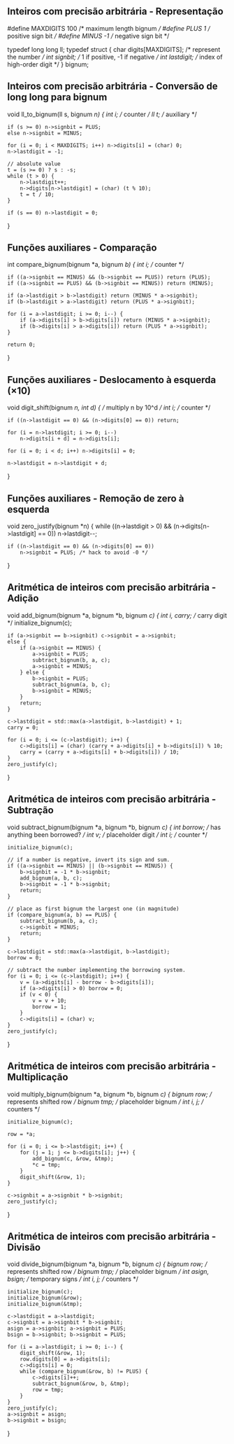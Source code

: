 ## Inteiros com precisão arbitrária - Representação

#define MAXDIGITS 100 /* maximum length bignum */
#define PLUS 1 /* positive sign bit */
#define MINUS -1 /* negative sign bit */

typedef long long ll;
typedef struct {
    char digits[MAXDIGITS]; /* represent the number */
    int signbit; /* 1 if positive, -1 if negative */
    int lastdigit; /* index of high-order digit */
} bignum;

## Inteiros com precisão arbitrária - Conversão de long long para bignum

void ll_to_bignum(ll s, bignum *n) {
    int i; /* counter */
    ll t; /* auxiliary */

    if (s >= 0) n->signbit = PLUS;
    else n->signbit = MINUS;

    for (i = 0; i < MAXDIGITS; i++) n->digits[i] = (char) 0;
    n->lastdigit = -1;

    // absolute value
    t = (s >= 0) ? s : -s;
    while (t > 0) {
        n->lastdigit++;
        n->digits[n->lastdigit] = (char) (t % 10);
        t = t / 10;
    }

    if (s == 0) n->lastdigit = 0;
}

## Funções auxiliares - Comparação

int compare_bignum(bignum *a, bignum *b) {
    int i; /* counter */

    if ((a->signbit == MINUS) && (b->signbit == PLUS)) return (PLUS);
    if ((a->signbit == PLUS) && (b->signbit == MINUS)) return (MINUS);

    if (a->lastdigit > b->lastdigit) return (MINUS * a->signbit);
    if (b->lastdigit > a->lastdigit) return (PLUS * a->signbit);

    for (i = a->lastdigit; i >= 0; i--) {
        if (a->digits[i] > b->digits[i]) return (MINUS * a->signbit);
        if (b->digits[i] > a->digits[i]) return (PLUS * a->signbit);
    }

    return 0;
}

## Funções auxiliares - Deslocamento à esquerda (×10)

void digit_shift(bignum *n, int d) { /* multiply n by 10^d */
    int i; /* counter */

    if ((n->lastdigit == 0) && (n->digits[0] == 0)) return;

    for (i = n->lastdigit; i >= 0; i--)
        n->digits[i + d] = n->digits[i];

    for (i = 0; i < d; i++) n->digits[i] = 0;

    n->lastdigit = n->lastdigit + d;
}

## Funções auxiliares - Remoção de zero à esquerda

void zero_justify(bignum *n) {
    while ((n->lastdigit > 0) && (n->digits[n->lastdigit] == 0))
        n->lastdigit--;

    if ((n->lastdigit == 0) && (n->digits[0] == 0))
        n->signbit = PLUS; /* hack to avoid -0 */
}

## Aritmética de inteiros com precisão arbitrária - Adição

void add_bignum(bignum *a, bignum *b, bignum *c) {
    int i, carry; /* carry digit */
    initialize_bignum(c);

    if (a->signbit == b->signbit) c->signbit = a->signbit;
    else {
        if (a->signbit == MINUS) {
            a->signbit = PLUS;
            subtract_bignum(b, a, c);
            a->signbit = MINUS;
        } else {
            b->signbit = PLUS;
            subtract_bignum(a, b, c);
            b->signbit = MINUS;
        }
        return;
    }

    c->lastdigit = std::max(a->lastdigit, b->lastdigit) + 1;
    carry = 0;

    for (i = 0; i <= (c->lastdigit); i++) {
        c->digits[i] = (char) (carry + a->digits[i] + b->digits[i]) % 10;
        carry = (carry + a->digits[i] + b->digits[i]) / 10;
    }
    zero_justify(c);
}

## Aritmética de inteiros com precisão arbitrária - Subtração

void subtract_bignum(bignum *a, bignum *b, bignum *c) {
    int borrow; /* has anything been borrowed? */
    int v; /* placeholder digit */
    int i; /* counter */

    initialize_bignum(c);

    // if a number is negative, invert its sign and sum.
    if ((a->signbit == MINUS) || (b->signbit == MINUS)) {
        b->signbit = -1 * b->signbit;
        add_bignum(a, b, c);
        b->signbit = -1 * b->signbit;
        return;
    }

    // place as first bignum the largest one (in magnitude)
    if (compare_bignum(a, b) == PLUS) {
        subtract_bignum(b, a, c);
        c->signbit = MINUS;
        return;
    }

    c->lastdigit = std::max(a->lastdigit, b->lastdigit);
    borrow = 0;

    // subtract the number implementing the borrowing system.
    for (i = 0; i <= (c->lastdigit); i++) {
        v = (a->digits[i] - borrow - b->digits[i]);
        if (a->digits[i] > 0) borrow = 0;
        if (v < 0) {
            v = v + 10;
            borrow = 1;
        }
        c->digits[i] = (char) v;
    }
    zero_justify(c);
}

## Aritmética de inteiros com precisão arbitrária - Multiplicação

void multiply_bignum(bignum *a, bignum *b, bignum *c) {
    bignum row; /* represents shifted row */
    bignum tmp; /* placeholder bignum */
    int i, j; /* counters */

    initialize_bignum(c);

    row = *a;

    for (i = 0; i <= b->lastdigit; i++) {
        for (j = 1; j <= b->digits[i]; j++) {
            add_bignum(c, &row, &tmp);
            *c = tmp;
        }
        digit_shift(&row, 1);
    }

    c->signbit = a->signbit * b->signbit;
    zero_justify(c);
}

## Aritmética de inteiros com precisão arbitrária - Divisão

void divide_bignum(bignum *a, bignum *b, bignum *c) {
    bignum row; /* represents shifted row */
    bignum tmp; /* placeholder bignum */
    int asign, bsign; /* temporary signs */
    int i, j; /* counters */

    initialize_bignum(c);
    initialize_bignum(&row);
    initialize_bignum(&tmp);

    c->lastdigit = a->lastdigit;
    c->signbit = a->signbit * b->signbit;
    asign = a->signbit; a->signbit = PLUS;
    bsign = b->signbit; b->signbit = PLUS;

    for (i = a->lastdigit; i >= 0; i--) {
        digit_shift(&row, 1);
        row.digits[0] = a->digits[i];
        c->digits[i] = 0;
        while (compare_bignum(&row, b) != PLUS) {
            c->digits[i]++;
            subtract_bignum(&row, b, &tmp);
            row = tmp;
        }
    }
    zero_justify(c);
    a->signbit = asign;
    b->signbit = bsign;
}
